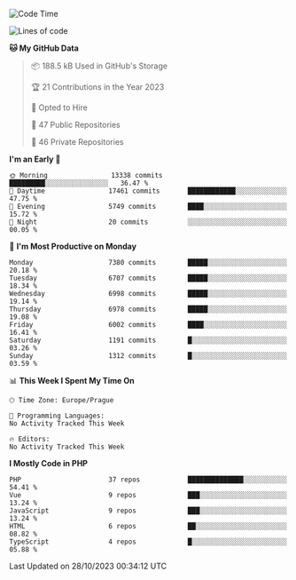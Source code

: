 <!--START_SECTION:waka-->
![Code Time](http://img.shields.io/badge/Code%20Time-1%2C583%20hrs%2058%20mins-blue)

![Lines of code](https://img.shields.io/badge/From%20Hello%20World%20I%27ve%20Written-11.8%20million%20lines%20of%20code-blue)

**🐱 My GitHub Data** 

> 📦 188.5 kB Used in GitHub's Storage 
 > 
> 🏆 21 Contributions in the Year 2023
 > 
> 💼 Opted to Hire
 > 
> 📜 47 Public Repositories 
 > 
> 🔑 46 Private Repositories 
 > 
**I'm an Early 🐤** 

```text
🌞 Morning                13338 commits       █████████░░░░░░░░░░░░░░░░   36.47 % 
🌆 Daytime                17461 commits       ████████████░░░░░░░░░░░░░   47.75 % 
🌃 Evening                5749 commits        ████░░░░░░░░░░░░░░░░░░░░░   15.72 % 
🌙 Night                  20 commits          ░░░░░░░░░░░░░░░░░░░░░░░░░   00.05 % 
```
📅 **I'm Most Productive on Monday** 

```text
Monday                   7380 commits        █████░░░░░░░░░░░░░░░░░░░░   20.18 % 
Tuesday                  6707 commits        █████░░░░░░░░░░░░░░░░░░░░   18.34 % 
Wednesday                6998 commits        █████░░░░░░░░░░░░░░░░░░░░   19.14 % 
Thursday                 6978 commits        █████░░░░░░░░░░░░░░░░░░░░   19.08 % 
Friday                   6002 commits        ████░░░░░░░░░░░░░░░░░░░░░   16.41 % 
Saturday                 1191 commits        █░░░░░░░░░░░░░░░░░░░░░░░░   03.26 % 
Sunday                   1312 commits        █░░░░░░░░░░░░░░░░░░░░░░░░   03.59 % 
```


📊 **This Week I Spent My Time On** 

```text
🕑︎ Time Zone: Europe/Prague

💬 Programming Languages: 
No Activity Tracked This Week

🔥 Editors: 
No Activity Tracked This Week
```

**I Mostly Code in PHP** 

```text
PHP                      37 repos            ██████████████░░░░░░░░░░░   54.41 % 
Vue                      9 repos             ███░░░░░░░░░░░░░░░░░░░░░░   13.24 % 
JavaScript               9 repos             ███░░░░░░░░░░░░░░░░░░░░░░   13.24 % 
HTML                     6 repos             ██░░░░░░░░░░░░░░░░░░░░░░░   08.82 % 
TypeScript               4 repos             █░░░░░░░░░░░░░░░░░░░░░░░░   05.88 % 
```




 Last Updated on 28/10/2023 00:34:12 UTC
<!--END_SECTION:waka-->
<!--
**AlexKratky/AlexKratky** is a ✨ _special_ ✨ repository because its `README.md` (this file) appears on your GitHub profile.

Here are some ideas to get you started:

- 🔭 I’m currently working on ...
- 🌱 I’m currently learning ...
- 👯 I’m looking to collaborate on ...
- 🤔 I’m looking for help with ...
- 💬 Ask me about ...
- 📫 How to reach me: ...
- 😄 Pronouns: ...
- ⚡ Fun fact: ...
-->
